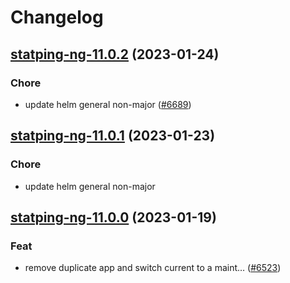 # Changelog



## [statping-ng-11.0.2](https://github.com/truecharts/charts/compare/statping-ng-11.0.1...statping-ng-11.0.2) (2023-01-24)

### Chore

- update helm general non-major ([#6689](https://github.com/truecharts/charts/issues/6689))
  
  


## [statping-ng-11.0.1](https://github.com/truecharts/charts/compare/statping-ng-11.0.0...statping-ng-11.0.1) (2023-01-23)

### Chore

- update helm general non-major
  
  


## [statping-ng-11.0.0](https://github.com/truecharts/charts/compare/statping-ng-2.0.8...statping-ng-11.0.0) (2023-01-19)

### Feat

- remove duplicate app and switch current to a maint… ([#6523](https://github.com/truecharts/charts/issues/6523))
  
  